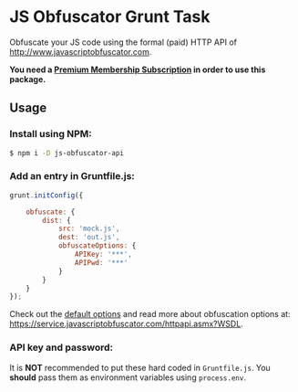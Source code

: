 # JS Obfuscator Grunt Task

Obfuscate your JS code using the formal (paid) HTTP API of <http://www.javascriptobfuscator.com>.

**You need a [Premium Membership Subscription](http://www.javascriptobfuscator.com/premium-membership.aspx) in order to use this package.**
## Usage
### Install using NPM:
```bash
$ npm i -D js-obfuscator-api
```

### Add an entry in Gruntfile.js:
```js
grunt.initConfig({

    obfuscate: {
        dist: {
            src: 'mock.js',
            dest: 'out.js',
            obfuscateOptions: {
                APIKey: '***',
                APIPwd: '***'
            }
        }
    }
});
```

Check out the [default options](../blob/master/lib/defaults.js) and 
read more about obfuscation options at: <https://service.javascriptobfuscator.com/httpapi.asmx?WSDL>.

### API key and password:
It is **NOT** recommended to put these hard coded in `Gruntfile.js`. You **should** pass them as environment variables using `process.env`.